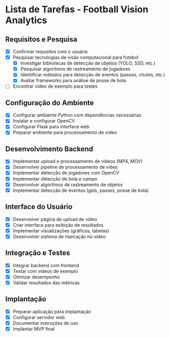 # Lista de Tarefas - Football Vision Analytics

## Requisitos e Pesquisa
- [x] Confirmar requisitos com o usuário
- [x] Pesquisar tecnologias de visão computacional para futebol
  - [x] Investigar bibliotecas de detecção de objetos (YOLO, SSD, etc.)
  - [x] Pesquisar algoritmos de rastreamento de jogadores
  - [x] Identificar métodos para detecção de eventos (passes, chutes, etc.)
  - [x] Avaliar frameworks para análise de posse de bola
- [ ] Encontrar vídeo de exemplo para testes

## Configuração do Ambiente
- [x] Configurar ambiente Python com dependências necessárias
- [x] Instalar e configurar OpenCV
- [x] Configurar Flask para interface web
- [x] Preparar ambiente para processamento de vídeo

## Desenvolvimento Backend
- [x] Implementar upload e processamento de vídeos (MP4, MOV)
- [x] Desenvolver pipeline de processamento de vídeo
- [x] Implementar detecção de jogadores com OpenCV
- [x] Implementar detecção de bola e campo
- [x] Desenvolver algoritmos de rastreamento de objetos
- [x] Implementar detecção de eventos (gols, passes, posse de bola)

## Interface do Usuário
- [x] Desenvolver página de upload de vídeo
- [x] Criar interface para exibição de resultados
- [x] Implementar visualizações (gráficos, tabelas)
- [x] Desenvolver sistema de marcação no vídeo

## Integração e Testes
- [x] Integrar backend com frontend
- [x] Testar com vídeos de exemplo
- [x] Otimizar desempenho
- [x] Validar resultados das métricas

## Implantação
- [x] Preparar aplicação para implantação
- [x] Configurar servidor web
- [x] Documentar instruções de uso
- [x] Implantar MVP final
